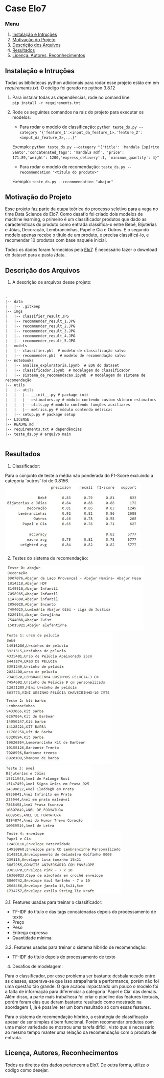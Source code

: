 # Case Elo7

### Menu

1. [Instalação e Intruções](#installation)
2. [Motivação do Projeto](#motivation)
3. [Descrição dos Arquivos](#files)
4. [Resultados](#results)
5. [Licença, Autores, Reconhecimentos](#licensing)

## Instalação e Intruções <a name="installation"></a>

Todas as bibliotecas python adicionais para rodar esse projeto estão em em *requirements.txt*. O código foi gerado no python 3.8.12<p/>
1. Para instalar todas as dependências, rode no comand line:<br />
          `pip install -r requirements.txt`

2. Rode os seguintes comandos na raiz do projeto para executar os modelos: 

    - Para rodar o modelo de classificação:
        `python teste_ds.py --category "{'feature_1':<input_da_feature_1>,'feature_2':<input_da_feature_2>,...}"`

    Exemplo:
        `python teste_ds.py --category "{'title': 'Mandala Espírito Santo','concatenated_tags': 'mandala mdf', 'price': 171.89,'weight': 1200,'express_delivery':1, 'minimum_quantity': 4}"`

    - Para rodar o modelo de recomendação:
        `teste_ds.py --recommendation "<título do produto>"`

    Exemplo: 
        `teste_ds.py --recommendation "abajur"`

## Motivação do Projeto<a name="motivation"></a>

Esse projeto faz parte da etapa teórica do processo seletivo para a vaga no time Data Science do Elo7. Como desafio foi criado dois modelos de machine learning, o primeiro é um classificador produtos que dado as características do produto como entrada classifica-o entre  Bebê, Bijuterias e Jóias, Decoração, Lembrancinhas, Papel e Cia e Outros. E o segundo modelo apenas recebe o título de um produto, e precisa classificá-lo, e recomendar 10 produtos com base naquele inicial.

Todos os dados foram fornecidos pela [Elo7](https://elo7-datasets.s3.amazonaws.com/data_scientist_position/elo7_recruitment_dataset.csv). É necessário fazer o download do dataset para a pasta /data.

## Descrição dos Arquivos<a name="files"></a>

1. A descrição de arquivos desse projeto:

<pre>
<code>
.
|-- data
|   |-- .gitkeep
|-- imgs
|   |-- classifier_result.JPG
|   |-- recommender_result_1.JPG
|   |-- recommender_result_2.JPG
|   |-- recommender_result_3.JPG
|   |-- recommender_result_4.JPG
|   |-- recommender_result_5.JPG
|-- models
|   |-- classifier.pkl  # modelo de classificação salvo
|   |-- recommender.pkl  # modelo de recomendação salvo
|-- notebooks
|   |-- analise_exploratoria.ipynb  # EDA do dataset
|   |-- classificador.ipynb  # modelagem do classificador
|   |-- sistema_de_recomendacao.ipynb  # modelagem do sistema de recomendação
|-- utils
|   |-- utils 
|   |   |-- __init__.py # package init
|   |   |-- estimators.py # módulo contendo custom sklearn estimators
|   |   |-- utils.py # módulo contendo funções auxiliares
|   |   |-- metrics.py # módulo contendo métricas
|   |-- setup.py # package setup
|-- LICENSE 
|-- README.md
|-- requirements.txt # dependências
|-- teste_ds.py # arquivo main
</code>
</pre>

## Resultados <a name="results"></a>

1. Classificador:

Para o conjunto de teste a média não ponderada do F1-Score excluindo a categoria 'outros' foi de 0.8156. 
![Picture 1](/imgs/classifier_result.JPG)

2. Testes do sistema de recomendação:

![Picture 2](imgs/recommender_result_1.JPG)
![Picture 3](imgs/recommender_result_2.JPG)
![Picture 4](imgs/recommender_result_3.JPG)
![Picture 5](imgs/recommender_result_4.JPG)
![Picture 6](imgs/recommender_result_5.JPG)

3.1. Features usadas para treinar o classificador:
- TF-IDF do título e das tags concatenadas depois do processamento de texto
- Preço
- Peso
- Entrega expressa
- Quantidade mínima

3.2. Features usadas para treinar o sistema híbrido de recomendação:
- TF-IDF do título depois do processamento de texto

4. Desafios de modelagem:

Para o classificador, por esse problema ser bastante desbalanceado entre as classes, esperava-se que isso atrapalharia a performance, porém não foi uma questão tão grande. O que acabou impactando um pouco o modelo foi a falta de informação para diferenciar a categoria 'Papel e Cia' das demais. Além disso, a parte mais trabalhosa foi criar o pipeline das features textuais, porém foram elas que deram bastante resultado como mostrado na abordagem 1, já é possível ter um bom resultado só com essas features.

Para o sistema de recomendação híbrido, a estratégia de classificação apesar de ser simples é bem funcional. Porém recomendar produtos com uma maior variedade se mostrou uma tarefa difícil, visto que é necessário ao mesmo tempo manter uma relação da recomendação com o produto de entrada.

## Licença, Autores, Reconhecimentos <a name="licensing"></a>

Todos os direitos dos dados pertencem a Elo7. De outra forma, utilize o código como desejar. 
